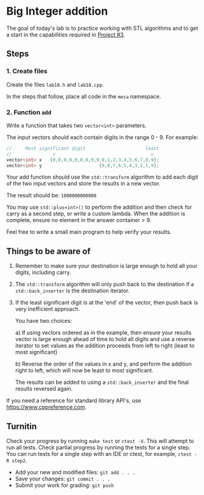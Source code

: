 # Big Integer addition
The goal of today's lab is to practice working with STL algorithms
and to get a start in the capabilities required in 
[Project #3](../project3-postfix-calc).

## Steps

### 1. Create files
Create the files `lab18.h` and `lab18.cpp`.

In the steps that follow, place all code in the `mesa` namespace.

### 2. Function `add`
Write a function that takes two `vector<int>` parameters.

The input vectors should each contain digits in the range 0 - 9.
For example:

```cpp
//     Most significant digit                      least
//               v                                   v
vector<int> x   {0,0,0,0,0,0,0,9,9,0,1,2,3,4,5,6,7,8,9};
vector<int> y                     {9,8,7,6,5,4,3,2,1,9};
```

Your add function should use the `std::transform`
algorithm to add each digit of the two input vectors
and store the results in a new vector.

The result should be: `1000000000008`

You may use `std::plus<int>()` to perform the addition
and then check for carry as a second step, or write a custom lambda.
When the addition is complete, ensure no element in the answer container > 9.

Feel free to write a small main program to help
verify your results.

## Things to be aware of
1. Remember to make sure your destination is large enough to hold
   all your digits, including carry.
2. The `std::transform` algorithm will only push back
   to the destination
   if a `std::back_inserter` is the destination iterator.
3. If the least significant digit is at the 'end' of the vector,
   then push back is very inefficient approach.

   You have two choices:

   a) If using vectors ordered as in the example,
      then ensure your results vector is large enough
      ahead of time to hold all digits 
      and use a reverse iterator to set values as the addition proceeds
      from left to right (least to most significant)
      
   b) Reverse the order of the values in x and y,
      and perform the addition right to left,
      which will now be least to most significant.

   The results can be added to using a `std::back_inserter`
   and the final results reversed again.

If you need a reference for standard library API's, use 
https://www.cppreference.com. 

## Turnitin
Check your progress by running `make test` or `ctest -V`.
This will attempt to run all tests.
Check partial progress by running the tests for a single step.
You can run tests for a single step with an IDE or ctest,
for example, `ctest -R step2`.

- Add your new and modified files: `git add . . . `
- Save your changes: `git commit . . . `
- Submit your work for grading: `git push`


